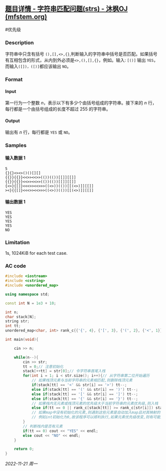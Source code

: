 ## [题目详情 - 字符串匹配问题(strs) - 沐枫OJ (mfstem.org)](https://www.mfstem.org/p/631?tid=618e1a85f95440248cba192a)

#优先级

### Description

字符串中只含有括号 `(),[],<>,{}`,判断输入的字符串中括号是否匹配。如果括号有互相包含的形式，从内到外必须是`<>,(),[],{}`，例如。输入: `[()]` 输出 `YES`，而输入`([])，([)]`都应该输出 `NO`。

### Format

#### Input

第一行为一个整数 $n$，表示以下有多少个由括号组成的字符串。接下来的 $n$ 行，每行都是一个由括号组成的长度不超过 255 的字符串。

#### Output

输出有 $n$ 行，每行都是 `YES` 或 `NO`。

### Samples

#### 输入数据 1

```input1
5
{}{}<><>()()[][]
{{}}{{}}<<>><<>>(())(())[[]][[]]
{{}}{{}}<<>><<>>(())(())[[]][[]]
{<>}{[]}<<<>><<>>>((<>))(())[[(<>)]][[]]
><}{{[]}<<<>><<>>>((<>))(())[[(<>)]][[]]
```

#### 输出数据 1

```output1
YES
YES
YES
YES
NO
```

### Limitation

1s, 1024KiB for each test case.

### AC code

```cpp
#include <iostream>
#include <cstring>
#include <unordered_map>

using namespace std;

const int N = 1e3 + 10;

int n;
char stack[N];
string str;
int tt;
unordered_map<char, int> rank_c{{'{', 4}, {'[', 3}, {'(', 2}, {'<', 1}};

int main(void){

    cin >> n;

    while(n--){
        cin >> str;
        tt = 0;// 注意初始化
        stack[++tt] = str[0];// 令字符串首尾入栈
        for(int i = 1; i < str.size(); i++){// 从字符串第二位开始遍历
            // 如果栈顶元素与当前字符串的元素相匹配,则删除栈顶元素
            if(stack[tt] == '<' && str[i] == '>') tt--;
            else if(stack[tt] == '(' && str[i] == ')') tt--;
            else if(stack[tt] == '[' && str[i] == ']') tt--;
            else if(stack[tt] == '{' && str[i] == '}') tt--;
            // 如果栈内无元素或栈顶元素的优先级大于当前字符串的元素优先级,则入栈
            else if(tt == 0 || rank_c[stack[tt]] >= rank_c[str[i]]) stack[++tt] = str[i];
            // 如果map中没有初始化的元素,则遇到这些元素是自动加入map且对其映射的值进行初始化
            // 例如int初始化为0,故该程序可以顺利执行,如果元素优先级改变,则有可能失败
        }
        // 判断栈内是否有元素
        if(tt == 0) cout << "YES" << endl;
        else cout << "NO" << endl;      
    }

    return 0;
}
```


*2022-11-21 周一*